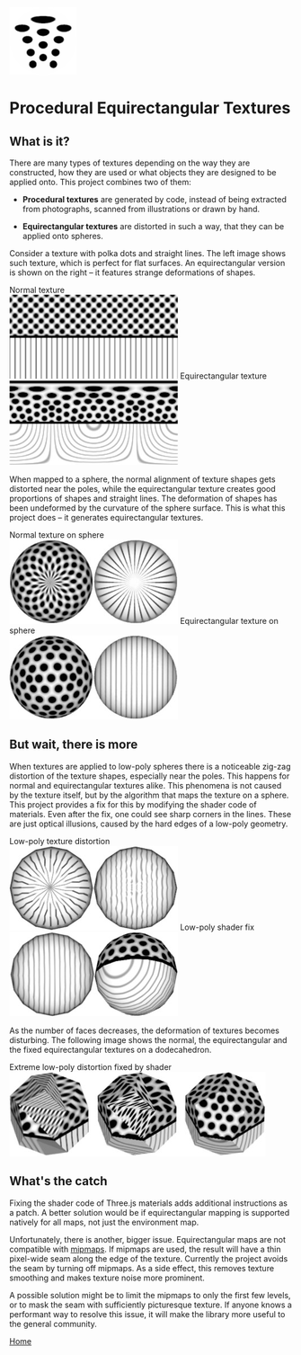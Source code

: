 ﻿<img class="logo" src="../assets/logo/logo.png">


# Procedural Equirectangular Textures


## What is it?


There are many types of textures depending on the way they are
constructed, how they are used or what objects they are designed
to be applied onto. This project combines two of them:

* **Procedural textures** are generated by code,	instead
of being extracted from photographs, scanned from illustrations
or drawn by hand.

* **Equirectangular textures** are distorted in such a way,
that they can be applied onto spheres.


Consider a texture with polka dots and straight lines. The left
image shows such texture, which is perfect for flat surfaces.
An equirectangular version is shown on the right &ndash; it
features strange deformations of shapes.


<div class="figures">
	<span class="figure">Normal texture<br><img src="texture-normal.jpg"></span>
	<span class="figure">Equirectangular texture<br><img src="texture-equirectangular.jpg"></span>
</div>

	
When mapped to a sphere, the normal alignment of texture shapes
gets distorted near the poles, while the equirectangular texture
creates good proportions of shapes and straight lines. The
deformation of shapes has been undeformed by the curvature of
the sphere surface. This is what this project does &ndash; it
generates equirectangular textures.


<div class="figures">
	<span class="figure">Normal texture on sphere<br><img src="texture-normal-sphere.jpg"></span>
	<span class="figure">Equirectangular texture on sphere<br><img src="texture-equirectangular-sphere.jpg"></span>
</div>
	

## But wait, there is more

When textures are applied to low-poly spheres there is a noticeable
zig-zag distortion of the texture shapes, especially near the
poles. This happens for normal and equirectangular textures
alike. This phenomena is not caused by the texture itself, but
by the algorithm that maps the texture on a sphere. This project
provides a fix for this by modifying the shader code of materials.
Even after the fix, one could see sharp corners in the lines.
These are just optical illusions, caused by the hard edges of
a low-poly geometry.


<div class="figures">
	<span class="figure">Low-poly texture distortion<br><img src="texture-low-poly-distortion.jpg"></span>
	<span class="figure">Low-poly shader fix<br><img src="texture-low-poly-fixed.jpg"></span>
</div>
	

As the number of faces decreases, the deformation of textures
becomes disturbing. The following image shows the normal, the
equirectangular and the fixed equirectangular textures on a
dodecahedron.


<div class="figures">
	<span class="figure" style="width:70%">Extreme low-poly distortion fixed
by shader<br><img src="texture-low-poly-distortion-2.jpg"></span>
</div>


## What's the catch


Fixing the shader code of Three.js materials adds additional
instructions as a patch. A better solution would be if
equirectangular mapping is supported natively for all maps,
not just the environment map.

Unfortunately, there is another, bigger issue. Equirectangular
maps are not compatible with [mipmaps](https://en.wikipedia.org/wiki/Mipmap).
If mipmaps are used, the result will have a thin pixel-wide
seam along the edge of the texture. Currently the project
avoids the seam by turning off mipmaps. As a side effect,
this removes texture smoothing and makes texture noise more
prominent.

A possible solution might be to limit the mipmaps to only the
first few levels, or to mask the seam with sufficiently
picturesque texture. If anyone knows a performant way to resolve
this issue, it will make the library more useful to the general
community.
		
<div class="footnote">
	<a href="../index.html">Home</a>
</div>